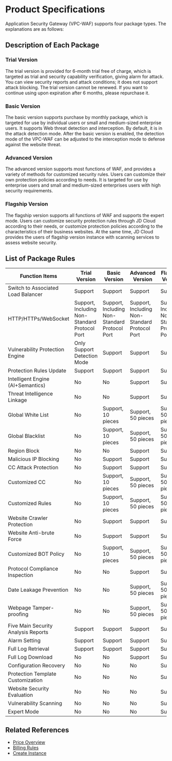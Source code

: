# Product Specifications

Application Security Gateway (VPC-WAF) supports four package types. The explanations are as follows:

##  Description of Each Package
### Trial Version
The trial version is provided for 6-month trial free of charge, which is targeted as trial and security capability verification, giving alarm for attack. You can view security reports and attack conditions; it does not support attack blocking. The trial version cannot be renewed. If you want to continue using upon expiration after 6 months, please repurchase it.
### Basic Version
The basic version supports purchase by monthly package, which is targeted for use by individual users or small and medium-sized enterprise users. It supports Web threat detection and interception. By default, it is in the attack detection mode. After the basic version is enabled, the detection mode of the VPC-WAF can be adjusted to the interception mode to defense against the website threat.
### Advanced Version
The advanced version supports most functions of WAF, and provides a variety of methods for customized security rules. Users can customize their own protection policies according to needs. It is targeted for use by enterprise users and small and medium-sized enterprises users with high security requirements.
### Flagship Version
The flagship version supports all functions of WAF and supports the expert mode. Users can customize security protection rules through JD Cloud according to their needs, or customize protection policies according to the characteristics of their business websites. At the same time, JD Cloud provides the users of flagship version instance with scanning services to assess website security.

## List of Package Rules

| Function Items               | Trial Version               | Basic Version               | Advanced Version               | Flagship Version               |
| -------------------- | -------------------- | -------------------- | -------------------- | -------------------- |
| Switch to Associated Load Balancer     | Support                 | Support                 | Support                 | Support                 |
| HTTP/HTTPs/WebSocket | Support, Including Non-Standard Protocol Port | Support, Including Non-Standard Protocol Port | Support, Including Non-Standard Protocol Port | Support, Including Non-Standard Protocol Port |
| Vulnerability Protection Engine         | Only Support Detection Mode       | Support                 | Support                 | Support                 |
| Protection Rules Update         | Support                 | Support                 | Support                 | Support                 |
| Intelligent Engine (AI+Semantics)  | No                   | No                   | Support                 | Support                 |
| Threat Intelligence Linkage         | No                   | No                   | Support                 | Support                 |
| Global White List           | No                   | Support, 10 pieces           | Support, 50 pieces           | Support, 50 pieces           |
| Global Blacklist           | No                   | Support, 10 pieces           | Support, 50 pieces           | Support, 50 pieces           |
| Region Block             | No                   | No                   | Support                 | Support                 |
| Malicious IP Blocking           | No                   | Support                 | Support                 | Support                 |
| CC Attack Protection           | No                   | Support                 | Support                 | Support                 |
| Customized CC             | No                   | Support, 10 pieces           | Support, 50 pieces           | Support, 50 pieces           |
| Customized Rules           | No                   | Support, 10 pieces           | Support, 50 pieces           | Support, 50 pieces           |
| Website Crawler Protection         | No                   | Support                 | Support                 | Support                 |
| Website Anti-brute Force       | No                   | Support                 | Support                 | Support                 |
| Customized BOT Policy        | No                   | Support, 10 pieces           | Support, 50 pieces           | Support, 50 pieces           |
| Protocol Compliance Inspection       | No                   | No                   | Support                 | Support                 |
| Date Leakage Prevention            | No                   | No                   | Support, 50 pieces           | Support, 50 pieces           |
| Webpage Tamper-proofing           | No                   | No                   | Support, 50 pieces           | Support, 50 pieces           |
| Five Main Security Analysis Reports     | Support                 | Support                 | Support                 | Support                 |
| Alarm Setting             | Support                 | Support                 | Support                 | Support                 |
| Full Log Retrieval         | Support                 | Support                 | Support                 | Support                 |
| Full Log Download         | No                   | No                   | Support                 | Support                 |
| Configuration Recovery             | No                   | No                   | No                   | Support                 |
| Protection Template Customization         | No                   | No                   | No                   | Support                 |
| Website Security Evaluation         | No                   | No                   | No                   | Support                 |
| Vulnerability Scanning             | No                   | No                   | No                   | Support                 |
| Expert Mode             | No                   | No                   | No                   | Support                 |

## Related References


- [Price Overview](../Pricing/Price-Overview.md)
- [Billing Rules](../Pricing/Billing-Rules.md)
- [Create Instance](../Getting-Started/Create-Instance.md)

